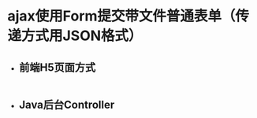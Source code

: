 # ajax使用Form提交带文件普通表单（传递方式用JSON格式）

* ## **前端H5页面方式**

```

```

* ## Java后台Controller

```

```




